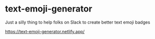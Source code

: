 # text-emoji-generator

Just a silly thing to help folks on Slack to create better text emoji badges

https://text-emoji-generator.netlify.app/
